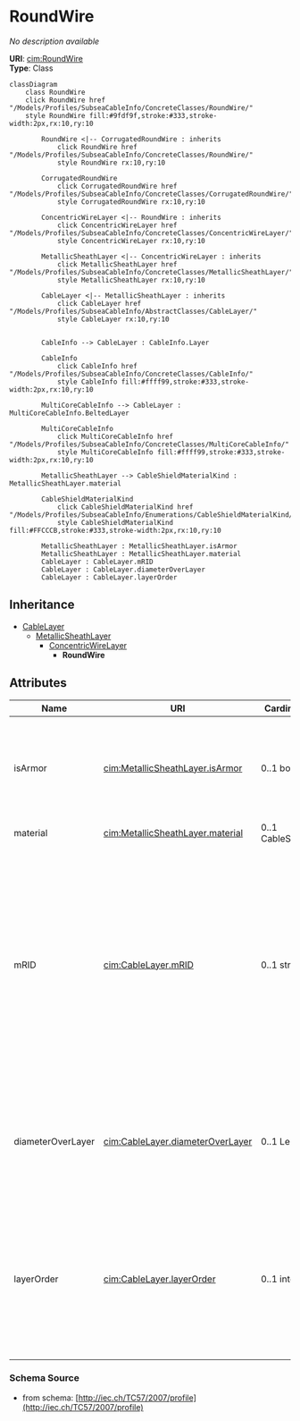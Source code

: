 # RoundWire

_No description available_

**URI**: [cim:RoundWire](http://iec.ch/TC57/CIM-generic#RoundWire)<br />
**Type**: Class

```mermaid
classDiagram
    class RoundWire
    click RoundWire href "/Models/Profiles/SubseaCableInfo/ConcreteClasses/RoundWire/"
    style RoundWire fill:#9fdf9f,stroke:#333,stroke-width:2px,rx:10,ry:10

        RoundWire <|-- CorrugatedRoundWire : inherits
            click RoundWire href "/Models/Profiles/SubseaCableInfo/ConcreteClasses/RoundWire/"
            style RoundWire rx:10,ry:10

        CorrugatedRoundWire
            click CorrugatedRoundWire href "/Models/Profiles/SubseaCableInfo/ConcreteClasses/CorrugatedRoundWire/"
            style CorrugatedRoundWire rx:10,ry:10

        ConcentricWireLayer <|-- RoundWire : inherits
            click ConcentricWireLayer href "/Models/Profiles/SubseaCableInfo/ConcreteClasses/ConcentricWireLayer/"
            style ConcentricWireLayer rx:10,ry:10

        MetallicSheathLayer <|-- ConcentricWireLayer : inherits
            click MetallicSheathLayer href "/Models/Profiles/SubseaCableInfo/ConcreteClasses/MetallicSheathLayer/"
            style MetallicSheathLayer rx:10,ry:10

        CableLayer <|-- MetallicSheathLayer : inherits
            click CableLayer href "/Models/Profiles/SubseaCableInfo/AbstractClasses/CableLayer/"
            style CableLayer rx:10,ry:10


        CableInfo --> CableLayer : CableInfo.Layer

        CableInfo
            click CableInfo href "/Models/Profiles/SubseaCableInfo/ConcreteClasses/CableInfo/"
            style CableInfo fill:#ffff99,stroke:#333,stroke-width:2px,rx:10,ry:10

        MultiCoreCableInfo --> CableLayer : MultiCoreCableInfo.BeltedLayer

        MultiCoreCableInfo
            click MultiCoreCableInfo href "/Models/Profiles/SubseaCableInfo/ConcreteClasses/MultiCoreCableInfo/"
            style MultiCoreCableInfo fill:#ffff99,stroke:#333,stroke-width:2px,rx:10,ry:10

        MetallicSheathLayer --> CableShieldMaterialKind : MetallicSheathLayer.material

        CableShieldMaterialKind
            click CableShieldMaterialKind href "/Models/Profiles/SubseaCableInfo/Enumerations/CableShieldMaterialKind/"
            style CableShieldMaterialKind fill:#FFCCCB,stroke:#333,stroke-width:2px,rx:10,ry:10

        MetallicSheathLayer : MetallicSheathLayer.isArmor
        MetallicSheathLayer : MetallicSheathLayer.material
        CableLayer : CableLayer.mRID
        CableLayer : CableLayer.diameterOverLayer
        CableLayer : CableLayer.layerOrder
```

## Inheritance
* [CableLayer](CableLayer.md)
    * [MetallicSheathLayer](MetallicSheathLayer.md)
        * [ConcentricWireLayer](ConcentricWireLayer.md)
            * **RoundWire**

## Attributes
| Name | URI | Cardinality and Range | Description | Inheritance |
| ---  | --- | --- | --- | --- |
| isArmor | [cim:MetallicSheathLayer.isArmor](http://iec.ch/TC57/CIM-generic#MetallicSheathLayer.isArmor) | 0..1 boolean | Indicates whether this metallic sheath is an armor, which is a covering consisting of a metal tape(s) or wires, generally used to protect the cable from external mechanical effects | MetallicSheathLayer |
| material | [cim:MetallicSheathLayer.material](http://iec.ch/TC57/CIM-generic#MetallicSheathLayer.material) | 0..1 CableShieldMaterialKind | Material og this metallic sheath layer. | MetallicSheathLayer |
| mRID | [cim:CableLayer.mRID](http://iec.ch/TC57/CIM-generic#CableLayer.mRID) | 0..1 string | Master resource identifier issued by a model authority. The mRID is unique within an exchange context. Global uniqueness is easily achieved by using a UUID, as specified in IETF RFC 4122, for the mRID. The use of UUID is strongly recommended.For CIMXML data files in RDF syntax conforming to IEC 61970-552, the mRID is mapped to rdf:ID or rdf:about attributes that identify CIM object elements. | CableLayer |
| diameterOverLayer | [cim:CableLayer.diameterOverLayer](http://iec.ch/TC57/CIM-generic#CableLayer.diameterOverLayer) | 0..1 Length | Use either diameter over layer or layer thickness.Specification varies by manufacturer and manufacturing process. For extruded layers, the diameter is typically provided. For tapes, the thickness is typically applied. | CableLayer |
| layerOrder | [cim:CableLayer.layerOrder](http://iec.ch/TC57/CIM-generic#CableLayer.layerOrder) | 0..1 integer | Order of the layer outwards from the cable core.For a multi-core cable, belted layers must have their own order starting from the first belted layer.Intercalated layers (typically tapes, where each tape is both below and above the other tape) must share the same layer order. | CableLayer |

### Schema Source
* from schema: [http://iec.ch/TC57/2007/profile](http://iec.ch/TC57/2007/profile)
